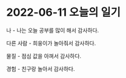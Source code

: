 # 2022-06-11 오늘의 일기
나 - 나는 오늘 공부를 많이 해서 감사하다.

다른 사람 - 희웅이가 놀아줘서 감사하다.

물질 - 점심 값을 아껴서 감사하다.

경험 - 친구랑 놀아서 감사하다.

